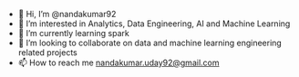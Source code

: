 - 👋 Hi, I’m @nandakumar92
- 👀 I’m interested in Analytics, Data Engineering, AI and Machine Learning 
- 🌱 I’m currently learning spark
- 💞️ I’m looking to collaborate on data and machine learning engineering related projects
- 📫 How to reach me nandakumar.uday92@gmail.com

<!---
nandakumar92/nandakumar92 is a ✨ special ✨ repository because its `README.md` (this file) appears on your GitHub profile.
You can click the Preview link to take a look at your changes.
--->
